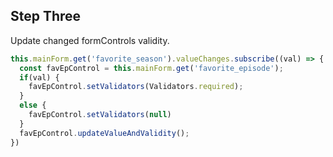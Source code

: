 ## Step Three

Update changed formControls validity.

```typescript
this.mainForm.get('favorite_season').valueChanges.subscribe((val) => {
  const favEpControl = this.mainForm.get('favorite_episode');
  if(val) {
    favEpControl.setValidators(Validators.required);
  }
  else {
    favEpControl.setValidators(null)
  }
  favEpControl.updateValueAndValidity();
})
```